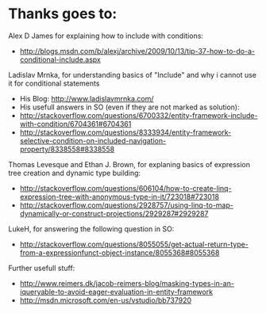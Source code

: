 ﻿Thanks goes to:
===============

Alex D James for explaining how to include with conditions:
* http://blogs.msdn.com/b/alexj/archive/2009/10/13/tip-37-how-to-do-a-conditional-include.aspx

Ladislav Mrnka, for understanding basics of "Include" and why i cannot use it for conditional statements
* His Blog: http://www.ladislavmrnka.com/
* His usefull answers in SO (even if they are not marked as solution):
* http://stackoverflow.com/questions/6700332/entity-framework-include-with-condition/6704361#6704361
* http://stackoverflow.com/questions/8333934/entity-framework-selective-condition-on-included-navigation-property/8338558#8338558

Thomas Levesque and Ethan J. Brown, for explaning basics of expression tree creation and dynamic type building:
* http://stackoverflow.com/questions/606104/how-to-create-linq-expression-tree-with-anonymous-type-in-it/723018#723018
* http://stackoverflow.com/questions/2928757/using-linq-to-map-dynamically-or-construct-projections/2929287#2929287

LukeH, for answering the following question in SO:
* http://stackoverflow.com/questions/8055055/get-actual-return-type-from-a-expressionfunct-object-instance/8055368#8055368

Further usefull stuff:
* http://www.reimers.dk/jacob-reimers-blog/masking-types-in-an-iqueryable-to-avoid-eager-evaluation-in-entity-framework
* http://msdn.microsoft.com/en-us/vstudio/bb737920
